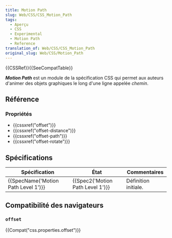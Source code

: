 ```yaml
---
title: Motion Path
slug: Web/CSS/CSS_Motion_Path
tags:
  - Aperçu
  - CSS
  - Experimental
  - Motion Path
  - Reference
translation_of: Web/CSS/CSS_Motion_Path
original_slug: Web/CSS/Motion_Path
---
```


{{CSSRef}}{{SeeCompatTable}}

**_Motion Path_** est un module de la spécification CSS qui permet aux auteurs d'animer des objets graphiques le long d'une ligne appelée _chemin_.

## Référence

### Propriétés

- {{cssxref("offset")}}
- {{cssxref("offset-distance")}}
- {{cssxref("offset-path")}}
- {{cssxref("offset-rotate")}}

## Spécifications

| Spécification                                    | État                                         | Commentaires         |
| ------------------------------------------------ | -------------------------------------------- | -------------------- |
| {{SpecName('Motion Path Level 1')}} | {{Spec2('Motion Path Level 1')}} | Définition initiale. |

## Compatibilité des navigateurs

### `offset`

{{Compat("css.properties.offset")}}
